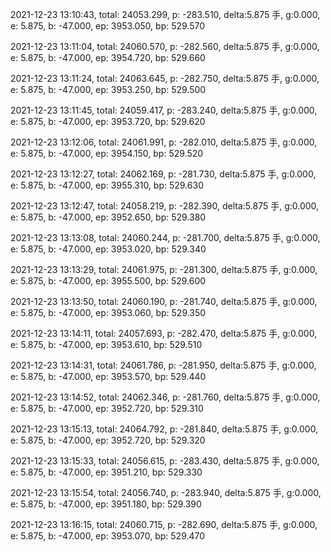 2021-12-23 13:10:43, total: 24053.299, p: -283.510, delta:5.875 手, g:0.000, e: 5.875, b: -47.000, ep: 3953.050, bp: 529.570

2021-12-23 13:11:04, total: 24060.570, p: -282.560, delta:5.875 手, g:0.000, e: 5.875, b: -47.000, ep: 3954.720, bp: 529.660

2021-12-23 13:11:24, total: 24063.645, p: -282.750, delta:5.875 手, g:0.000, e: 5.875, b: -47.000, ep: 3953.250, bp: 529.500

2021-12-23 13:11:45, total: 24059.417, p: -283.240, delta:5.875 手, g:0.000, e: 5.875, b: -47.000, ep: 3953.720, bp: 529.620

2021-12-23 13:12:06, total: 24061.991, p: -282.010, delta:5.875 手, g:0.000, e: 5.875, b: -47.000, ep: 3954.150, bp: 529.520

2021-12-23 13:12:27, total: 24062.169, p: -281.730, delta:5.875 手, g:0.000, e: 5.875, b: -47.000, ep: 3955.310, bp: 529.630

2021-12-23 13:12:47, total: 24058.219, p: -282.390, delta:5.875 手, g:0.000, e: 5.875, b: -47.000, ep: 3952.650, bp: 529.380

2021-12-23 13:13:08, total: 24060.244, p: -281.700, delta:5.875 手, g:0.000, e: 5.875, b: -47.000, ep: 3953.020, bp: 529.340

2021-12-23 13:13:29, total: 24061.975, p: -281.300, delta:5.875 手, g:0.000, e: 5.875, b: -47.000, ep: 3955.500, bp: 529.600

2021-12-23 13:13:50, total: 24060.190, p: -281.740, delta:5.875 手, g:0.000, e: 5.875, b: -47.000, ep: 3953.060, bp: 529.350

2021-12-23 13:14:11, total: 24057.693, p: -282.470, delta:5.875 手, g:0.000, e: 5.875, b: -47.000, ep: 3953.610, bp: 529.510

2021-12-23 13:14:31, total: 24061.786, p: -281.950, delta:5.875 手, g:0.000, e: 5.875, b: -47.000, ep: 3953.570, bp: 529.440

2021-12-23 13:14:52, total: 24062.346, p: -281.760, delta:5.875 手, g:0.000, e: 5.875, b: -47.000, ep: 3952.720, bp: 529.310

2021-12-23 13:15:13, total: 24064.792, p: -281.840, delta:5.875 手, g:0.000, e: 5.875, b: -47.000, ep: 3952.720, bp: 529.320

2021-12-23 13:15:33, total: 24056.615, p: -283.430, delta:5.875 手, g:0.000, e: 5.875, b: -47.000, ep: 3951.210, bp: 529.330

2021-12-23 13:15:54, total: 24056.740, p: -283.940, delta:5.875 手, g:0.000, e: 5.875, b: -47.000, ep: 3951.180, bp: 529.390

2021-12-23 13:16:15, total: 24060.715, p: -282.690, delta:5.875 手, g:0.000, e: 5.875, b: -47.000, ep: 3953.070, bp: 529.470